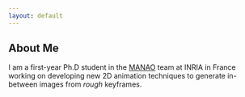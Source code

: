 ```yaml
---
layout: default
---
```


## About Me

<!-- <img class="profile-picture" src="sherlock.jpg"> -->

I am a first-year Ph.D student in the [MANAO](http://manao.inria.fr/) team at INRIA in France working on developing new 2D animation techniques to generate in-between images from *rough* keyframes. 
